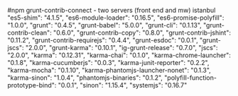 #npm
grunt-contrib-connect - two servers (front end and mw)
istanbul
  "es5-shim": "4.1.5",
    "es6-module-loader": "0.16.5",
    "es6-promise-polyfill": "1.0.0",
    "grunt": "0.4.5",
    "grunt-babel": "5.0.0",
    "grunt-cli": "0.1.13",
    "grunt-contrib-clean": "0.6.0",
    "grunt-contrib-copy": "0.8.0",
    "grunt-contrib-jshint": "0.11.2",
    "grunt-contrib-requirejs": "0.4.4",
    "grunt-esdoc": "0.0.1",
    "grunt-jscs": "2.0.0",
    "grunt-karma": "0.10.1",
    "ig-grunt-release": "0.7.0",
    "jscs": "2.0.0",
    "karma": "0.12.31",
    "karma-chai": "0.1.0",
    "karma-chrome-launcher": "0.1.8",
    "karma-cucumberjs": "0.0.3",
    "karma-junit-reporter": "0.2.2",
    "karma-mocha": "0.1.10",
    "karma-phantomjs-launcher-nonet": "0.1.3",
    "karma-sinon": "1.0.4",
    "phantomjs-binaries": "0.1.2",
    "polyfill-function-prototype-bind": "0.0.1",
    "sinon": "1.15.4",
    "systemjs": "0.16.7"
